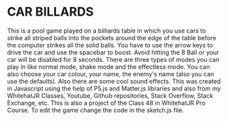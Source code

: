 # CAR BILLARDS
This is a pool game played on a billiards table in which you use cars to strike all striped balls into the pockets around the edge of the table before the computer strikes all the solid balls. You have to use the arrow keys to drive the car and use the spacebar to boost. Avoid hitting the 8 Ball or your car will be disabled for 8 seconds. There are three types of modes you can play in like normal mode, shake mode and the effectless mode. You can also choose your car colour, your name, the enemy's name (also you can use the defaults). Also there are some cool sound effects. This was created in Javascript using the help of P5.js and Matter.js libraries and also from my WhitehatJR Classes, Youtube, Github repositories, Stack Overflow, Stack Exchange, etc. This is also a project of the Class 48 in WhitehatJR Pro Course. To edit the game change the code in the sketch.js file.


